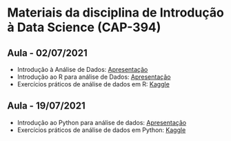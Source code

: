 # Materiais da disciplina de Introdução à Data Science (CAP-394)

## Aula - 02/07/2021

- Introdução à Análise de Dados: [Apresentação](aulas/01_introducao-analise-de-dados/intro-analise_de_dados_02-07-2021.pdf)
- Introdução ao R para análise de Dados: [Apresentação](https://intro-07-01.netlify.app)
- Exercícios práticos de análise de dados em R: [Kaggle](https://www.kaggle.com/oldlipe/intro-07-01-exercicios)

## Aula - 19/07/2021

- Introdução ao Python para análise de dados: [Apresentação](#)
- Exercícios práticos de análise de dados em Python: [Kaggle](#)
